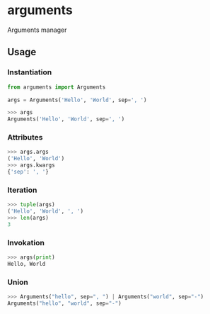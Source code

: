 # arguments
Arguments manager

## Usage
### Instantiation
```python
from arguments import Arguments

args = Arguments('Hello', 'World', sep=', ')
```
```python
>>> args
Arguments('Hello', 'World', sep=', ')
```

### Attributes
```python
>>> args.args
('Hello', 'World')
>>> args.kwargs
{'sep': ', '}
```

### Iteration
```python
>>> tuple(args)
('Hello', 'World', ', ')
>>> len(args)
3
```

### Invokation
```python
>>> args(print)
Hello, World
```

### Union
```python
>>> Arguments("hello", sep=", ") | Arguments("world", sep="-")
Arguments("hello", "world", sep="-")
```